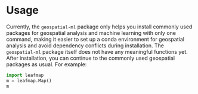 # Usage

Currently, the `geospatial-ml` package only helps you install commonly used packages for geospatial analysis and machine learning with only one command, making it easier to set up a conda environment for geospatial analysis and avoid dependency conflicts during installation. The `geospatial-ml` package itself does not have any meaningful functions yet. After installation, you can continue to the commonly used geospatial packages as usual. For example:

```python
import leafmap
m = leafmap.Map()
m
```
